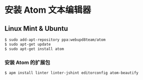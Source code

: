 # 安装 Atom 文本编辑器

## Linux Mint & Ubuntu

```bash
$ sudo add-apt-repository ppa:webupd8team/atom
$ sudo apt-get update
$ sudo apt-get install atom
```

### 安装 Atom 的扩展包

```bash
$ apm install linter linter-jshint editorconfig atom-beautify
```
